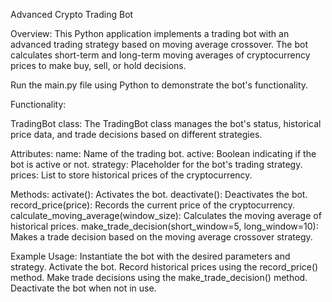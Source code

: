 Advanced Crypto Trading Bot

Overview:
 This Python application implements a trading bot with an advanced trading strategy based on moving average crossover.
The bot calculates short-term and long-term moving averages of cryptocurrency prices to make buy, sell, or hold decisions.

Run the main.py file using Python to demonstrate the bot's functionality.

Functionality:

TradingBot class:
The TradingBot class manages the bot's status, historical price data, and trade decisions based on different strategies.

Attributes:
name: Name of the trading bot.
active: Boolean indicating if the bot is active or not.
strategy: Placeholder for the bot's trading strategy.
prices: List to store historical prices of the cryptocurrency.

Methods:
activate(): Activates the bot.
deactivate(): Deactivates the bot.
record_price(price): Records the current price of the cryptocurrency.
calculate_moving_average(window_size): Calculates the moving average of historical prices.
make_trade_decision(short_window=5, long_window=10): Makes a trade decision based on the moving average crossover strategy.

Example Usage:
Instantiate the bot with the desired parameters and strategy.
Activate the bot.
Record historical prices using the record_price() method.
Make trade decisions using the make_trade_decision() method.
Deactivate the bot when not in use.
